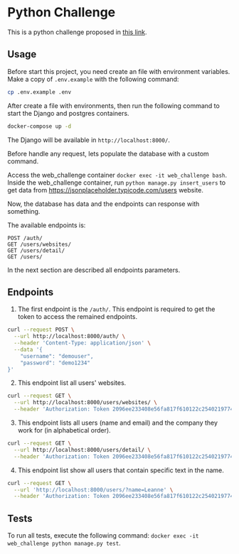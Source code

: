 # Python Challenge

This is a python challenge proposed in [this link](https://github.com/Luizfanunes/desafio-python).

## Usage

Before start this project, you need create an file with environment variables. Make a copy of ```.env.example``` with the following command:
```sh
cp .env.example .env
```

After create a file with environments, then run the following command to start the Django and postgres containers.
```sh
docker-compose up -d
```

The Django will be available in ```http://localhost:8000/```.

Before handle any request, lets populate the database with a custom command.

Access the web_challenge container ```docker exec -it web_challenge bash```. Inside the web_challenge container, run ```python manage.py insert_users``` to get data from  https://jsonplaceholder.typicode.com/users website.


Now, the database has data and the endpoints can response with something.

The available endpoints is:
```
POST /auth/
GET /users/websites/
GET /users/detail/
GET /users/
```

In the next section are described all endpoints parameters.


## Endpoints

1. The first endpoint is the ```/auth/```. This endpoint is required to get the token to access the remained endpoints.

```sh
curl --request POST \
  --url http://localhost:8000/auth/ \
  --header 'Content-Type: application/json' \
  --data '{
	"username": "demouser",
	"password": "demo1234"
}'
```

2. This endpoint list all users' websites.
```sh
curl --request GET \
  --url http://localhost:8000/users/websites/ \
  --header 'Authorization: Token 2096ee233408e56fa817f610122c25402197744e'
```

3. This endpoint lists all users (name and email) and the company they work for (in alphabetical order).

```sh
curl --request GET \
  --url http://localhost:8000/users/detail/ \
  --header 'Authorization: Token 2096ee233408e56fa817f610122c25402197744e'
```

4. This endpoint list show all users that contain specific text in the name.
```sh
curl --request GET \
  --url 'http://localhost:8000/users/?name=Leanne' \
  --header 'Authorization: Token 2096ee233408e56fa817f610122c25402197744e'
```

## Tests

To run all tests, execute the following command:
```docker exec -it web_challenge python manage.py test```.
